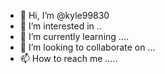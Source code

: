 - 👋 Hi, I’m @kyle99830 
- 👀 I’m interested in ..
- 🌱 I’m currently learning ....
- 💞️ I’m looking to collaborate on ...
- 📫 How to reach me .....

<!---
kyle9983/kyle9983 is a ✨ special ✨ repository because its `README.md` (this file) appears on your GitHub profile.
You can click the Preview link to take a look at your changes.
--->
